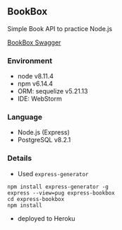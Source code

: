## BookBox
Simple Book API to practice Node.js 

[BookBox Swagger](https://express-react-bookbox.herokuapp.com/api-docs/)

### Environment
- node v8.11.4
- npm v6.14.4
- ORM: sequelize v5.21.13
- IDE: WebStorm 

### Language
- Node.js (Express)
- PostgreSQL v8.2.1

### Details 
- Used `express-generator`

```shell script
npm install express-generator -g
express --view=pug express-bookbox
cd express-bookbox
npm install 
```

- deployed to Heroku 
